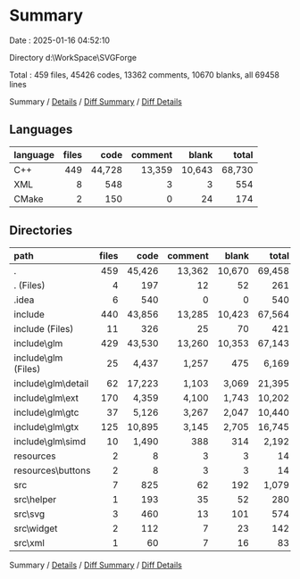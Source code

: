 # Summary

Date : 2025-01-16 04:52:10

Directory d:\\WorkSpace\\SVGForge

Total : 459 files,  45426 codes, 13362 comments, 10670 blanks, all 69458 lines

Summary / [Details](details.md) / [Diff Summary](diff.md) / [Diff Details](diff-details.md)

## Languages
| language | files | code | comment | blank | total |
| :--- | ---: | ---: | ---: | ---: | ---: |
| C++ | 449 | 44,728 | 13,359 | 10,643 | 68,730 |
| XML | 8 | 548 | 3 | 3 | 554 |
| CMake | 2 | 150 | 0 | 24 | 174 |

## Directories
| path | files | code | comment | blank | total |
| :--- | ---: | ---: | ---: | ---: | ---: |
| . | 459 | 45,426 | 13,362 | 10,670 | 69,458 |
| . (Files) | 4 | 197 | 12 | 52 | 261 |
| .idea | 6 | 540 | 0 | 0 | 540 |
| include | 440 | 43,856 | 13,285 | 10,423 | 67,564 |
| include (Files) | 11 | 326 | 25 | 70 | 421 |
| include\\glm | 429 | 43,530 | 13,260 | 10,353 | 67,143 |
| include\\glm (Files) | 25 | 4,437 | 1,257 | 475 | 6,169 |
| include\\glm\\detail | 62 | 17,223 | 1,103 | 3,069 | 21,395 |
| include\\glm\\ext | 170 | 4,359 | 4,100 | 1,743 | 10,202 |
| include\\glm\\gtc | 37 | 5,126 | 3,267 | 2,047 | 10,440 |
| include\\glm\\gtx | 125 | 10,895 | 3,145 | 2,705 | 16,745 |
| include\\glm\\simd | 10 | 1,490 | 388 | 314 | 2,192 |
| resources | 2 | 8 | 3 | 3 | 14 |
| resources\\buttons | 2 | 8 | 3 | 3 | 14 |
| src | 7 | 825 | 62 | 192 | 1,079 |
| src\\helper | 1 | 193 | 35 | 52 | 280 |
| src\\svg | 3 | 460 | 13 | 101 | 574 |
| src\\widget | 2 | 112 | 7 | 23 | 142 |
| src\\xml | 1 | 60 | 7 | 16 | 83 |

Summary / [Details](details.md) / [Diff Summary](diff.md) / [Diff Details](diff-details.md)